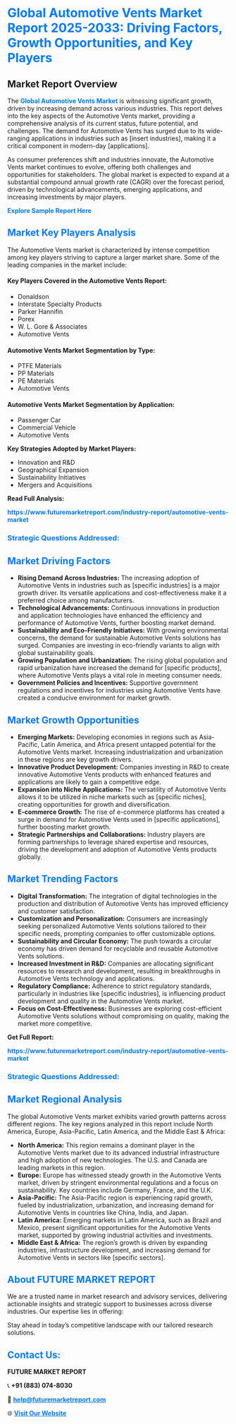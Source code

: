 <h1 style="color: #007BFF;">Global Automotive Vents Market Report 2025-2033: Driving Factors, Growth Opportunities, and Key Players</h1>

<section id="overview">
<h2>Market Report Overview</h2>
<p>The <a href="https://www.futuremarketreport.com/industry-report/automotive-vents-market" style="color: #007BFF; text-decoration: none;"><strong>Global Automotive Vents Market</strong></a> is witnessing significant growth, driven by increasing demand across various industries. This report delves into the key aspects of the Automotive Vents market, providing a comprehensive analysis of its current status, future potential, and challenges. The demand for Automotive Vents has surged due to its wide-ranging applications in industries such as [insert industries], making it a critical component in modern-day [applications].</p>
<p>As consumer preferences shift and industries innovate, the Automotive Vents market continues to evolve, offering both challenges and opportunities for stakeholders. The global market is expected to expand at a substantial compound annual growth rate (CAGR) over the forecast period, driven by technological advancements, emerging applications, and increasing investments by major players.</p>
</section>

<section id="overview">
<p><a href="https://www.futuremarketreport.com/request-sample/reportId=108431" style="color: #007BFF; text-decoration: none;"><strong>Explore Sample Report Here</strong></a></p>
</section>

<section id="key-players">
<h2 style="color: #007BFF;">Market Key Players Analysis</h2>
<p>The Automotive Vents market is characterized by intense competition among key players striving to capture a larger market share. Some of the leading companies in the market include:</p>
<h4>Key Players Covered in the Automotive Vents Report:</h4>
<ul><li>Donaldson</li><li>Interstate Specialty Products</li><li>Parker Hannifin</li><li>Porex</li><li>W. L. Gore &amp; Associates</li><li>Automotive Vents</li></ul>
<h4>Automotive Vents Market Segmentation by Type:</h4>
<ul><li>PTFE Materials</li><li>PP Materials</li><li>PE Materials</li><li>Automotive Vents</li></ul>

<h4>Automotive Vents Market Segmentation by Application:</h4>
<ul><li>Passenger Car</li><li>Commercial Vehicle</li><li>Automotive Vents</li></ul>
<p><strong>Key Strategies Adopted by Market Players:</strong></p>
<ul>
<li>Innovation and R&D</li>
<li>Geographical Expansion</li>
<li>Sustainability Initiatives</li>
<li>Mergers and Acquisitions</li>
</ul>
</section>

<section>
<p><strong>Read Full Analysis: </strong></p><a href="https://www.futuremarketreport.com/industry-report/automotive-vents-market" style="color: #007BFF; text-decoration: none;"><strong>https://www.futuremarketreport.com/industry-report/automotive-vents-market</strong></a>
<h3 style="color: #007BFF;">Strategic Questions Addressed:</h3>
</section>

<section id="driving-factors">
<h2 style="color: #007BFF;">Market Driving Factors</h2>
<ul>
<li><strong>Rising Demand Across Industries:</strong> The increasing adoption of Automotive Vents in industries such as [specific industries] is a major growth driver. Its versatile applications and cost-effectiveness make it a preferred choice among manufacturers.</li>
<li><strong>Technological Advancements:</strong> Continuous innovations in production and application technologies have enhanced the efficiency and performance of Automotive Vents, further boosting market demand.</li>
<li><strong>Sustainability and Eco-Friendly Initiatives:</strong> With growing environmental concerns, the demand for sustainable Automotive Vents solutions has surged. Companies are investing in eco-friendly variants to align with global sustainability goals.</li>
<li><strong>Growing Population and Urbanization:</strong> The rising global population and rapid urbanization have increased the demand for [specific products], where Automotive Vents plays a vital role in meeting consumer needs.</li>
<li><strong>Government Policies and Incentives:</strong> Supportive government regulations and incentives for industries using Automotive Vents have created a conducive environment for market growth.</li>
</ul>
</section>

<section id="growth-opportunities">
<h2 style="color: #007BFF;">Market Growth Opportunities</h2>
<ul>
<li><strong>Emerging Markets:</strong> Developing economies in regions such as Asia-Pacific, Latin America, and Africa present untapped potential for the Automotive Vents market. Increasing industrialization and urbanization in these regions are key growth drivers.</li>
<li><strong>Innovative Product Development:</strong> Companies investing in R&D to create innovative Automotive Vents products with enhanced features and applications are likely to gain a competitive edge.</li>
<li><strong>Expansion into Niche Applications:</strong> The versatility of Automotive Vents allows it to be utilized in niche markets such as [specific niches], creating opportunities for growth and diversification.</li>
<li><strong>E-commerce Growth:</strong> The rise of e-commerce platforms has created a surge in demand for Automotive Vents used in [specific applications], further boosting market growth.</li>
<li><strong>Strategic Partnerships and Collaborations:</strong> Industry players are forming partnerships to leverage shared expertise and resources, driving the development and adoption of Automotive Vents products globally.</li>
</ul>
</section>

<section id="trending-factors">
<h2 style="color: #007BFF;">Market Trending Factors</h2>
<ul>
<li><strong>Digital Transformation:</strong> The integration of digital technologies in the production and distribution of Automotive Vents has improved efficiency and customer satisfaction.</li>
<li><strong>Customization and Personalization:</strong> Consumers are increasingly seeking personalized Automotive Vents solutions tailored to their specific needs, prompting companies to offer customizable options.</li>
<li><strong>Sustainability and Circular Economy:</strong> The push towards a circular economy has driven demand for recyclable and reusable Automotive Vents solutions.</li>
<li><strong>Increased Investment in R&D:</strong> Companies are allocating significant resources to research and development, resulting in breakthroughs in Automotive Vents technology and applications.</li>
<li><strong>Regulatory Compliance:</strong> Adherence to strict regulatory standards, particularly in industries like [specific industries], is influencing product development and quality in the Automotive Vents market.</li>
<li><strong>Focus on Cost-Effectiveness:</strong> Businesses are exploring cost-efficient Automotive Vents solutions without compromising on quality, making the market more competitive.</li>
</ul>
</section>

<section>
<p><strong>Get Full Report: </strong></p><a href="https://www.futuremarketreport.com/industry-report/automotive-vents-market" style="color: #007BFF; text-decoration: none;"><strong>https://www.futuremarketreport.com/industry-report/automotive-vents-market</strong></a>
<h3 style="color: #007BFF;">Strategic Questions Addressed:</h3>
</section>


<section id="regional-analysis">
<h2 style="color: #007BFF;">Market Regional Analysis</h2>
<p>The global Automotive Vents market exhibits varied growth patterns across different regions. The key regions analyzed in this report include North America, Europe, Asia-Pacific, Latin America, and the Middle East & Africa:</p>
<ul>
<li><strong>North America:</strong> This region remains a dominant player in the Automotive Vents market due to its advanced industrial infrastructure and high adoption of new technologies. The U.S. and Canada are leading markets in this region.</li>
<li><strong>Europe:</strong> Europe has witnessed steady growth in the Automotive Vents market, driven by stringent environmental regulations and a focus on sustainability. Key countries include Germany, France, and the U.K.</li>
<li><strong>Asia-Pacific:</strong> The Asia-Pacific region is experiencing rapid growth, fueled by industrialization, urbanization, and increasing demand for Automotive Vents in countries like China, India, and Japan.</li>
<li><strong>Latin America:</strong> Emerging markets in Latin America, such as Brazil and Mexico, present significant opportunities for the Automotive Vents market, supported by growing industrial activities and investments.</li>
<li><strong>Middle East & Africa:</strong> The region’s growth is driven by expanding industries, infrastructure development, and increasing demand for Automotive Vents in sectors like [specific sectors].</li>
</ul>
</section>

<footer>
<h2 style="color: #007BFF;">About FUTURE MARKET REPORT</h2>
<p>We are a trusted name in market research and advisory services, delivering actionable insights and strategic support to businesses across diverse industries. Our expertise lies in offering:</p>

<p>Stay ahead in today’s competitive landscape with our tailored research solutions.</p>

<h2 style="color: #007BFF;">Contact Us:</h2>
<p><strong>FUTURE MARKET REPORT</strong></p>
<p>📞 <strong>+91 (883) 074-8030</strong></p>
<p>📧 <strong><a href="mailto:help@futuremarketreport.com" style="color: #007BFF;">help@futuremarketreport.com</a></strong></p>
<p>🌐 <strong><a href="https://www.futuremarketreport.com/" style="color: #007BFF;">Visit Our Website</a></strong></p>
</footer>
